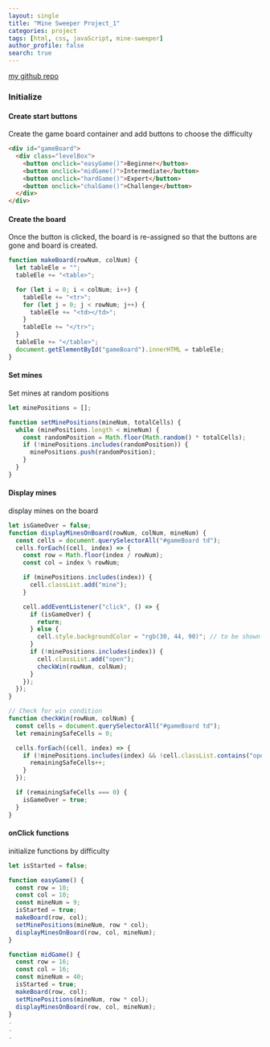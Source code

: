 ```yaml
---
layout: single
title: "Mine Sweeper Project_1"
categories: project
tags: [html, css, javaScript, mine-sweeper]
author_profile: false
search: true
---
```


[my github repo](https://github.com/HenryChung98/mineSweeper)

### Initialize

#### Create start buttons

Create the game board container and add buttons to choose the difficulty

```html
<div id="gameBoard">
  <div class="levelBox">
    <button onclick="easyGame()">Beginner</button>
    <button onclick="midGame()">Intermediate</button>
    <button onclick="hardGame()">Expert</button>
    <button onclick="chalGame()">Challenge</button>
  </div>
</div>
```

#### Create the board

Once the button is clicked, the board is re-assigned so that the buttons are gone and board is created.

```javascript
function makeBoard(rowNum, colNum) {
  let tableEle = "";
  tableEle += "<table>";

  for (let i = 0; i < colNum; i++) {
    tableEle += "<tr>";
    for (let j = 0; j < rowNum; j++) {
      tableEle += "<td></td>";
    }
    tableEle += "</tr>";
  }
  tableEle += "</table>";
  document.getElementById("gameBoard").innerHTML = tableEle;
}
```

#### Set mines

Set mines at random positions

```javascript
let minePositions = [];

function setMinePositions(mineNum, totalCells) {
  while (minePositions.length < mineNum) {
    const randomPosition = Math.floor(Math.random() * totalCells);
    if (!minePositions.includes(randomPosition)) {
      minePositions.push(randomPosition);
    }
  }
}
```

#### Display mines

display mines on the board

```javascript
let isGameOver = false;
function displayMinesOnBoard(rowNum, colNum, mineNum) {
  const cells = document.querySelectorAll("#gameBoard td");
  cells.forEach((cell, index) => {
    const row = Math.floor(index / rowNum);
    const col = index % rowNum;

    if (minePositions.includes(index)) {
      cell.classList.add("mine");
    }

    cell.addEventListener("click", () => {
      if (isGameOver) {
        return;
      } else {
        cell.style.backgroundColor = "rgb(30, 44, 90)"; // to be shown it is clicked
      }
      if (!minePositions.includes(index)) {
        cell.classList.add("open");
        checkWin(rowNum, colNum);
      }
    });
  });
}

// Check for win condition
function checkWin(rowNum, colNum) {
  const cells = document.querySelectorAll("#gameBoard td");
  let remainingSafeCells = 0;

  cells.forEach((cell, index) => {
    if (!minePositions.includes(index) && !cell.classList.contains("open")) {
      remainingSafeCells++;
    }
  });

  if (remainingSafeCells === 0) {
    isGameOver = true;
  }
}
```

#### onClick functions

initialize functions by difficulty

```javascript
let isStarted = false;

function easyGame() {
  const row = 10;
  const col = 10;
  const mineNum = 9;
  isStarted = true;
  makeBoard(row, col);
  setMinePositions(mineNum, row * col);
  displayMinesOnBoard(row, col, mineNum);
}

function midGame() {
  const row = 16;
  const col = 16;
  const mineNum = 40;
  isStarted = true;
  makeBoard(row, col);
  setMinePositions(mineNum, row * col);
  displayMinesOnBoard(row, col, mineNum);
}
.
.
.
```
